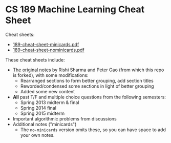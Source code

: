 CS 189 Machine Learning Cheat Sheet
===================================

Cheat sheets:

-   [189-cheat-sheet-minicards.pdf](<189-cheat-sheet-minicards.pdf>)
-   [189-cheat-sheet-nominicards.pdf](<189-cheat-sheet-nominicards.pdf>)

These cheat sheets include:

-   [The original notes](<https://github.com/sharma409/EECScheats>) by Rishi
    Sharma and Peter Gao (from which this repo is forked), with some modifications:
    -   Rearranged sections to form better grouping, add section titles
    -   Reworded/condensed some sections in light of better grouping
    -   Added some new content
-   **All** past T/F and multiple choice questions from the following semesters:
    -   Spring 2013 midterm & final
    -   Spring 2014 final
    -   Spring 2015 midterm
-   Important algorithmic problems from discussions
-   Additional notes ("minicards")
    -   The `no-minicards` version omits these, so you can have space to add your own notes.

